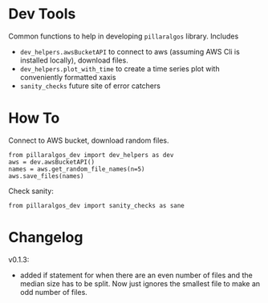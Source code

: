 # Dev Tools

Common functions to help in developing `pillaralgos` library. Includes 
* `dev_helpers.awsBucketAPI` to connect to aws (assuming AWS Cli is installed locally), download files.
* `dev_helpers.plot_with_time` to create a time series plot with conveniently formatted xaxis
* `sanity_checks` future site of error catchers

# How To
Connect to AWS bucket, download random files.
```
from pillaralgos_dev import dev_helpers as dev
aws = dev.awsBucketAPI()
names = aws.get_random_file_names(n=5)
aws.save_files(names)
```
Check sanity:
```
from pillaralgos_dev import sanity_checks as sane
```

# Changelog

v0.1.3:

* added if statement for when there are an even number of files and the median size has to be split. Now just ignores the smallest file to make an odd number of files.